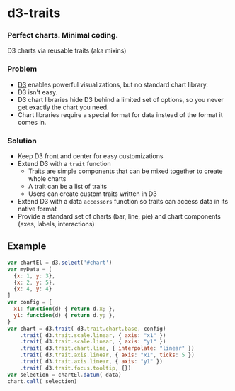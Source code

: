 # d3-traits

### Perfect charts. Minimal coding.

D3 charts via reusable traits (aka mixins)

### Problem

* [D3][d3] enables powerful visualizations, but no standard chart library.
* D3 isn't easy.
* D3 chart libraries hide D3 behind a limited set of options, so you never get exactly the chart you need.
* Chart libraries require a special format for data instead of the format it comes in.

### Solution

* Keep D3 front and center for easy customizations
* Extend D3 with a `trait` function
  * Traits are simple components that can be mixed together to create whole charts
  * A trait can be a list of traits
  * Users can create custom traits written in D3
* Extend D3 with a data `accessors` function so traits can access data in its native format
* Provide a standard set of charts (bar, line, pie) and chart components (axes, labels, interactions)

## Example

```javascript
var chartEl = d3.select('#chart')
var myData = [
  {x: 1, y: 3},
  {x: 2, y: 5},
  {x: 4, y: 4}
]
var config = {
  x1: function(d) { return d.x; },
  y1: function(d) { return d.y; },
}
var chart = d3.trait( d3.trait.chart.base, config)
    .trait( d3.trait.scale.linear, { axis: "x1" })
    .trait( d3.trait.scale.linear, { axis: "y1" })
    .trait( d3.trait.chart.line, { interpolate: "linear" })
    .trait( d3.trait.axis.linear, { axis: "x1", ticks: 5 })
    .trait( d3.trait.axis.linear, { axis: "y1" })
    .trait( d3.trait.focus.tooltip, {})
var selection = chartEl.datum( data)
chart.call( selection)  
```

[d3]: http://d3js.org/
[scala]: http://scala-lang.org/
